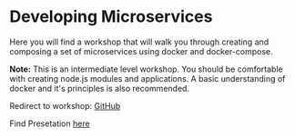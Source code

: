 # Developing Microservices
Here you will find a workshop that will walk you through creating and composing a set of
microservices using docker and docker-compose.

__Note:__ This is an intermediate level workshop. You should be comfortable
with creating node.js modules and applications. A basic understanding of docker
and it's principles is also recommended.


Redirect to workshop: [GitHub](https://github.com/nearform/developing-microservices)

Find Presetation [here](https://github.com/nearform/developing-microservices/blob/master/assets/presentation.pptx)

